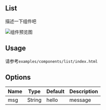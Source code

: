 ## List

描述一下组件吧

![组件预览图](preview.png)

## Usage

请参考`examples/components/list/index.html`

## Options

| Name | Type | Default | Description |
|---|---|---|---|
| msg | String | hello | message |

